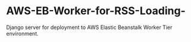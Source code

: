 # AWS-EB-Worker-for-RSS-Loading-
Django server for deployment to AWS Elastic Beanstalk Worker Tier environment.
